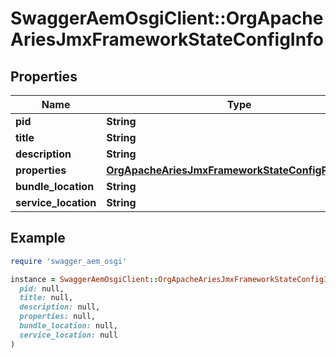 # SwaggerAemOsgiClient::OrgApacheAriesJmxFrameworkStateConfigInfo

## Properties

| Name | Type | Description | Notes |
| ---- | ---- | ----------- | ----- |
| **pid** | **String** |  | [optional] |
| **title** | **String** |  | [optional] |
| **description** | **String** |  | [optional] |
| **properties** | [**OrgApacheAriesJmxFrameworkStateConfigProperties**](OrgApacheAriesJmxFrameworkStateConfigProperties.md) |  | [optional] |
| **bundle_location** | **String** |  | [optional] |
| **service_location** | **String** |  | [optional] |

## Example

```ruby
require 'swagger_aem_osgi'

instance = SwaggerAemOsgiClient::OrgApacheAriesJmxFrameworkStateConfigInfo.new(
  pid: null,
  title: null,
  description: null,
  properties: null,
  bundle_location: null,
  service_location: null
)
```

